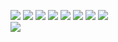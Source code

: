 
![](https://img.shields.io/badge/HTML5-E34F26?style=for-the-badge&logo=html5&logoColor=white)
![](https://img.shields.io/badge/CSS3-1572B6?style=for-the-badge&logo=css3&logoColor=white)
![](https://img.shields.io/badge/JavaScript-323330?style=for-the-badge&logo=javascript&logoColor=F7DF1E)
![](https://img.shields.io/badge/PHP-777BB4?style=for-the-badge&logo=php&logoColor=white)
![](https://img.shields.io/badge/C%23-239120?style=for-the-badge&logo=c-sharp&logoColor=white)
![](https://img.shields.io/badge/Python-FFD43B?style=for-the-badge&logo=python&logoColor=blue) 
![](https://img.shields.io/badge/Express.js-000000?style=for-the-badge&logo=express&logoColor=white) 
![](https://github-readme-streak-stats.herokuapp.com/?user=Hasan-Kilici)\
![](https://github-readme-stats.vercel.app/api/top-langs/?username=Hasan-Kilici)

